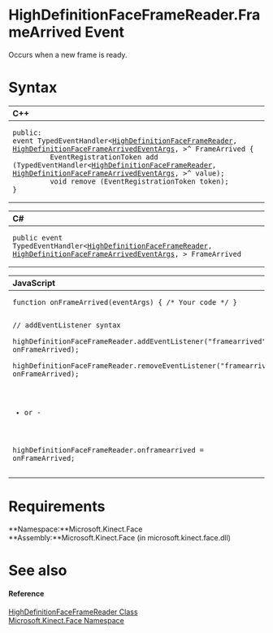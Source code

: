 HighDefinitionFaceFrameReader.FrameArrived Event  
================================================  

Occurs when a new frame is ready.<span id="syntaxSection"></span>

Syntax  
======  

<table>
<colgroup>
<col width="100%" />
</colgroup>
<thead>
<tr class="header">
<th align="left">C++</th>
</tr>
</thead>
<tbody>
<tr class="odd">
<td align="left"><pre><code>public:  
event TypedEventHandler&lt;<a href="../../HighDefinitionFaceFrameR.md">HighDefinitionFaceFrameReader</a>, <a href="../../HighDefinitionFaceFrameA.md">HighDefinitionFaceFrameArrivedEventArgs</a>, &gt;^ FrameArrived {  
         EventRegistrationToken add (TypedEventHandler&lt;<a href="../../HighDefinitionFaceFrameR.md">HighDefinitionFaceFrameReader</a>, <a href="../../HighDefinitionFaceFrameA.md">HighDefinitionFaceFrameArrivedEventArgs</a>, &gt;^ value);  
         void remove (EventRegistrationToken token);  
}</code></pre></td>
</tr>
</tbody>
</table>

<table>
<colgroup>
<col width="100%" />
</colgroup>
<thead>
<tr class="header">
<th align="left">C#</th>
</tr>
</thead>
<tbody>
<tr class="odd">
<td align="left"><pre><code>public event TypedEventHandler&lt;<a href="../../HighDefinitionFaceFrameR.md">HighDefinitionFaceFrameReader</a>, <a href="../../HighDefinitionFaceFrameA.md">HighDefinitionFaceFrameArrivedEventArgs</a>, &gt; FrameArrived</code></pre></td>
</tr>
</tbody>
</table>

<table>
<colgroup>
<col width="100%" />
</colgroup>
<thead>
<tr class="header">
<th align="left">JavaScript</th>
</tr>
</thead>
<tbody>
<tr class="odd">
<td align="left"><pre><code>function onFrameArrived(eventArgs) { /* Your code */ }  

// addEventListener syntax  
highDefinitionFaceFrameReader.addEventListener(&quot;framearrived&quot;, onFrameArrived);  
highDefinitionFaceFrameReader.removeEventListener(&quot;framearrived&quot;, onFrameArrived);  

- or -  

highDefinitionFaceFrameReader.onframearrived = onFrameArrived;</code></pre></td>
</tr>
</tbody>
</table>

<span id="requirements"></span>

Requirements  
============  

**Namespace:**Microsoft.Kinect.Face  
**Assembly:**Microsoft.Kinect.Face (in microsoft.kinect.face.dll)  

<span id="ID4EIB"></span>

See also  
========  

<span id="ID4EKB"></span>
#### Reference  

[HighDefinitionFaceFrameReader Class](../../HighDefinitionFaceFrameR.md)  
 [Microsoft.Kinect.Face Namespace](../../../Kinect.Face.md)  



<!--Please do not edit the data in the comment block below.-->
<!--
TOCTitle : FrameArrived Event
RLTitle : HighDefinitionFaceFrameReader.FrameArrived Event
KeywordK : FrameArrived event
KeywordK : HighDefinitionFaceFrameReader.FrameArrived event
KeywordF : Microsoft.Kinect.Face.HighDefinitionFaceFrameReader.FrameArrived
KeywordF : HighDefinitionFaceFrameReader.FrameArrived
KeywordF : FrameArrived
KeywordF : Microsoft.Kinect.Face.HighDefinitionFaceFrameReader.FrameArrived
KeywordA : E:Microsoft.Kinect.Face.HighDefinitionFaceFrameReader.FrameArrived
AssetID : E:Microsoft.Kinect.Face.HighDefinitionFaceFrameReader.FrameArrived
Locale : en-us
CommunityContent : 1
APIType : Managed
APILocation : microsoft.kinect.face.dll
APIName : Microsoft.Kinect.Face.HighDefinitionFaceFrameReader.FrameArrived
TargetOS : Windows
TopicType : kbSyntax
DevLang : VB
DevLang : CSharp
DevLang : JavaScript
DevLang : C++
DocSet : K4Wv2
ProjType : K4Wv2Proj
Technology : Kinect for Windows
Product : Kinect for Windows SDK v2
productversion : 20
-->
